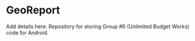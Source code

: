 # GeoReport

Add details here. Repository for storing Group #6 (Unlimited Budget Works) code for Android.
